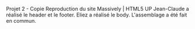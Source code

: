 Projet 2 - Copie
Reproduction du site Massively | HTML5 UP
Jean-Claude a réalisé le header et le footer.
Eliez a réalisé le body.
L'assemblage a été fait en commun.